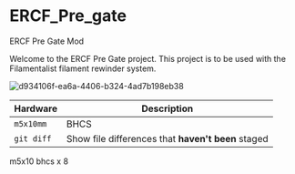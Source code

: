 # ERCF_Pre_gate
ERCF Pre Gate Mod

Welcome to the ERCF Pre Gate project. This project is to be used with the Filamentalist filament rewinder system.


![d934106f-ea6a-4406-b324-4ad7b198eb38](https://github.com/user-attachments/assets/97112e4e-5831-4106-853a-5d935b3962a0)


| Hardware | Description |
| --- | --- |
| `m5x10mm` | BHCS |
| `git diff` | Show file differences that **haven't been** staged |
m5x10 bhcs x 8
